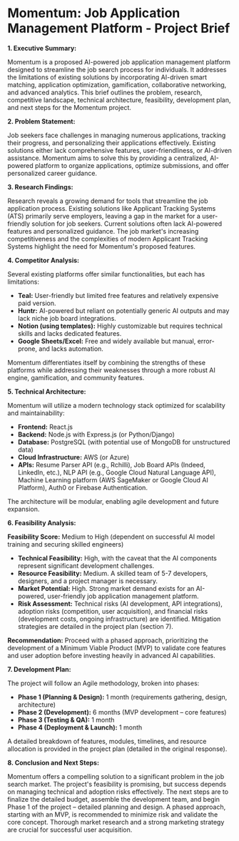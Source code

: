 # Momentum: Job Application Management Platform - Project Brief

**1. Executive Summary:**

Momentum is a proposed AI-powered job application management platform designed to streamline the job search process for individuals.  It addresses the limitations of existing solutions by incorporating AI-driven smart matching, application optimization, gamification, collaborative networking, and advanced analytics.  This brief outlines the problem, research, competitive landscape, technical architecture, feasibility, development plan, and next steps for the Momentum project.

**2. Problem Statement:**

Job seekers face challenges in managing numerous applications, tracking their progress, and personalizing their applications effectively.  Existing solutions either lack comprehensive features, user-friendliness, or AI-driven assistance. Momentum aims to solve this by providing a centralized, AI-powered platform to organize applications, optimize submissions, and offer personalized career guidance.

**3. Research Findings:**

Research reveals a growing demand for tools that streamline the job application process. Existing solutions like Applicant Tracking Systems (ATS) primarily serve employers, leaving a gap in the market for a user-friendly solution for job seekers.  Current solutions often lack AI-powered features and personalized guidance.  The job market's increasing competitiveness and the complexities of modern Applicant Tracking Systems highlight the need for Momentum's proposed features.

**4. Competitor Analysis:**

Several existing platforms offer similar functionalities, but each has limitations:

* **Teal:** User-friendly but limited free features and relatively expensive paid version.
* **Huntr:**  AI-powered but reliant on potentially generic AI outputs and may lack niche job board integrations.
* **Notion (using templates):** Highly customizable but requires technical skills and lacks dedicated features.
* **Google Sheets/Excel:** Free and widely available but manual, error-prone, and lacks automation.

Momentum differentiates itself by combining the strengths of these platforms while addressing their weaknesses through a more robust AI engine, gamification, and community features.


**5. Technical Architecture:**

Momentum will utilize a modern technology stack optimized for scalability and maintainability:

* **Frontend:** React.js
* **Backend:** Node.js with Express.js (or Python/Django)
* **Database:** PostgreSQL (with potential use of MongoDB for unstructured data)
* **Cloud Infrastructure:** AWS (or Azure)
* **APIs:**  Resume Parser API (e.g., Rchilli), Job Board APIs (Indeed, LinkedIn, etc.), NLP API (e.g., Google Cloud Natural Language API),  Machine Learning platform (AWS SageMaker or Google Cloud AI Platform), Auth0 or Firebase Authentication.

The architecture will be modular, enabling agile development and future expansion.


**6. Feasibility Analysis:**

**Feasibility Score:** Medium to High (dependent on successful AI model training and securing skilled engineers)

* **Technical Feasibility:** High, with the caveat that the AI components represent significant development challenges.
* **Resource Feasibility:** Medium.  A skilled team of 5-7 developers, designers, and a project manager is necessary.
* **Market Potential:** High.  Strong market demand exists for an AI-powered, user-friendly job application management platform.
* **Risk Assessment:**  Technical risks (AI development, API integrations), adoption risks (competition, user acquisition), and financial risks (development costs, ongoing infrastructure) are identified. Mitigation strategies are detailed in the project plan (section 7).

**Recommendation:** Proceed with a phased approach, prioritizing the development of a Minimum Viable Product (MVP) to validate core features and user adoption before investing heavily in advanced AI capabilities.


**7. Development Plan:**

The project will follow an Agile methodology, broken into phases:

* **Phase 1 (Planning & Design):** 1 month (requirements gathering, design, architecture)
* **Phase 2 (Development):** 6 months (MVP development – core features)
* **Phase 3 (Testing & QA):** 1 month
* **Phase 4 (Deployment & Launch):** 1 month

A detailed breakdown of features, modules, timelines, and resource allocation is provided in the project plan (detailed in the original response).


**8. Conclusion and Next Steps:**

Momentum offers a compelling solution to a significant problem in the job search market.  The project's feasibility is promising, but success depends on managing technical and adoption risks effectively.  The next steps are to finalize the detailed budget, assemble the development team, and begin Phase 1 of the project – detailed planning and design.  A phased approach, starting with an MVP, is recommended to minimize risk and validate the core concept.  Thorough market research and a strong marketing strategy are crucial for successful user acquisition.